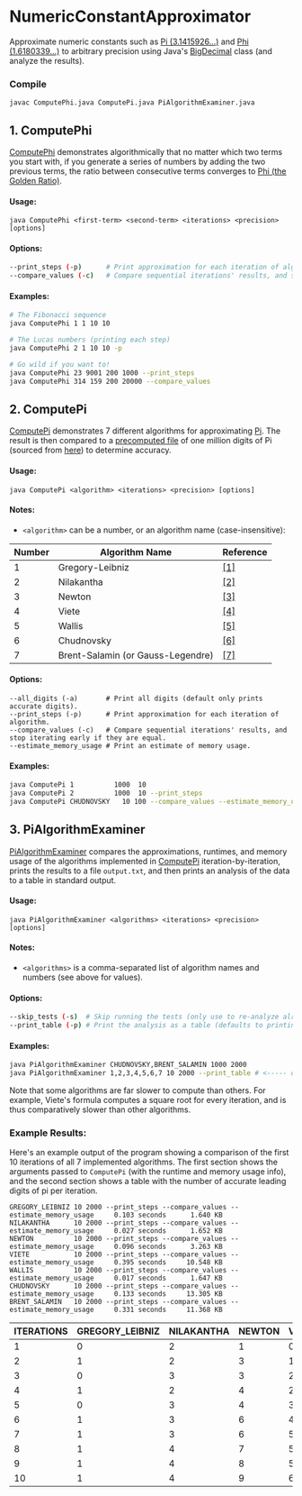 # NumericConstantApproximator
Approximate numeric constants such as [Pi (3.1415926...)][8] and [Phi (1.6180339...)][9] to
arbitrary precision using Java's [BigDecimal][11] class (and analyze the results).

### Compile
```
javac ComputePhi.java ComputePi.java PiAlgorithmExaminer.java
```

## 1. ComputePhi
[ComputePhi](ComputePhi.java) demonstrates algorithmically that no matter which two terms you start 
with, if you generate a series of numbers by adding the two previous terms, the ratio between
consecutive terms converges to [Phi (the Golden Ratio)][9].

#### Usage:
```
java ComputePhi <first-term> <second-term> <iterations> <precision> [options]
```

#### Options:
```bash
--print_steps (-p)      # Print approximation for each iteration of algorithm.
--compare_values (-c)   # Compare sequential iterations' results, and stop iterating early if they are equal.
```

#### Examples:
```bash
# The Fibonacci sequence
java ComputePhi 1 1 10 10

# The Lucas numbers (printing each step)
java ComputePhi 2 1 10 10 -p

# Go wild if you want to!
java ComputePhi 23 9001 200 1000 --print_steps
java ComputePhi 314 159 200 20000 --compare_values
```

## 2. ComputePi
[ComputePi](ComputePi.java) demonstrates 7 different algorithms for approximating [Pi][8].
The result is then compared to a [precomputed file](pi1000000.txt) of one million digits
of Pi (sourced from [here][10]) to determine accuracy.

#### Usage:
```
java ComputePi <algorithm> <iterations> <precision> [options]
```
#### Notes:
- `<algorithm>` can be a number, or an algorithm name (case-insensitive):

 | Number | Algorithm Name                    | Reference  |
 | ------ | --------------------------------- | ---------- |
 |      1 | Gregory-Leibniz                   | [\[1\]][1] |
 |      2 | Nilakantha                        | [\[2\]][2] |
 |      3 | Newton                            | [\[3\]][3] |
 |      4 | Viete                             | [\[4\]][4] |
 |      5 | Wallis                            | [\[5\]][5] |
 |      6 | Chudnovsky                        | [\[6\]][6] |
 |      7 | Brent-Salamin (or Gauss-Legendre) | [\[7\]][7] |

#### Options:
```
--all_digits (-a)       # Print all digits (default only prints accurate digits).
--print_steps (-p)      # Print approximation for each iteration of algorithm.
--compare_values (-c)   # Compare sequential iterations' results, and stop iterating early if they are equal.
--estimate_memory_usage # Print an estimate of memory usage.
```

#### Examples:
```bash
java ComputePi 1          1000  10
java ComputePi 2          1000  10 --print_steps
java ComputePi CHUDNOVSKY   10 100 --compare_values --estimate_memory_usage
```

## 3. PiAlgorithmExaminer
[PiAlgorithmExaminer](PiAlgorithmExaminer.java) compares the approximations, runtimes, and memory 
usage of the algorithms implemented in [ComputePi](ComputePi.java) iteration-by-iteration, prints 
the results to a file `output.txt`, and then prints an analysis of the data to a table in standard
output.

#### Usage:
```
java PiAlgorithmExaminer <algorithms> <iterations> <precision> [options]
```
#### Notes:
- `<algorithms>` is a comma-separated list of algorithm names and numbers (see above for values).

#### Options:
```bash
--skip_tests (-s)  # Skip running the tests (only use to re-analyze already generated output data).
--print_table (-p) # Print the analysis as a table (defaults to printing results in a "key: value" format, which is more useful for large datasets).
```

#### Examples:
```bash
java PiAlgorithmExaminer CHUDNOVSKY,BRENT_SALAMIN 1000 2000
java PiAlgorithmExaminer 1,2,3,4,5,6,7 10 2000 --print_table # <----- outputs results shown below
```
Note that some algorithms are far slower to compute than others.  For example, Viete's formula
computes a square root for every iteration, and is thus comparatively slower than other algorithms.

### Example Results:
Here's an example output of the program showing a comparison of the first 10 iterations of all 
7 implemented algorithms.  The first section shows the arguments passed to `ComputePi`
(with the runtime and memory usage info), and the second section shows a table with the number
of accurate leading digits of pi per iteration.

```
GREGORY_LEIBNIZ 10 2000 --print_steps --compare_values --estimate_memory_usage     0.103 seconds      1.640 KB
NILAKANTHA      10 2000 --print_steps --compare_values --estimate_memory_usage     0.027 seconds      1.652 KB
NEWTON          10 2000 --print_steps --compare_values --estimate_memory_usage     0.096 seconds      3.263 KB
VIETE           10 2000 --print_steps --compare_values --estimate_memory_usage     0.395 seconds     10.548 KB
WALLIS          10 2000 --print_steps --compare_values --estimate_memory_usage     0.017 seconds      1.647 KB
CHUDNOVSKY      10 2000 --print_steps --compare_values --estimate_memory_usage     0.133 seconds     13.305 KB
BRENT_SALAMIN   10 2000 --print_steps --compare_values --estimate_memory_usage     0.331 seconds     11.368 KB
```

| ITERATIONS | GREGORY_LEIBNIZ | NILAKANTHA | NEWTON | VIETE | WALLIS | CHUDNOVSKY | BRENT_SALAMIN |
| ---------- | --------------- | ---------- | ------ | ----- | ------ | ---------- | ------------- |
|          1 |               0 |          2 |      1 |     0 |      0 |         14 |             0 |
|          2 |               1 |          2 |      3 |     1 |      0 |         28 |             3 |
|          3 |               0 |          3 |      3 |     2 |      0 |         42 |             8 |
|          4 |               1 |          2 |      4 |     2 |      0 |         56 |            19 |
|          5 |               0 |          3 |      4 |     3 |      1 |         70 |            41 |
|          6 |               1 |          3 |      6 |     4 |      1 |         85 |            84 |
|          7 |               1 |          3 |      6 |     5 |      1 |         99 |           171 |
|          8 |               1 |          4 |      7 |     5 |      1 |        113 |           345 |
|          9 |               1 |          4 |      8 |     5 |      1 |        127 |           694 |
|         10 |               1 |          4 |      9 |     6 |      1 |        142 |          1392 |

[1]:https://en.wikipedia.org/wiki/Leibniz_formula_for_%CF%80
[2]:https://en.wikipedia.org/wiki/Pi#Infinite_series
[3]:https://www.dropbox.com/s/jndc4y12f2zhnt4/Derivation%20of%20Newton's%20Sum.pdf
[4]:https://en.wikipedia.org/wiki/Viète%27s_formula
[5]:https://en.wikipedia.org/wiki/Wallis_product
[6]:https://en.wikipedia.org/wiki/Chudnovsky_algorithm
[7]:https://en.wikipedia.org/wiki/Gauss–Legendre_algorithm
[8]:https://en.wikipedia.org/wiki/Pi
[9]:https://en.wikipedia.org/wiki/Phi
[10]:https://www.angio.net/pi/digits.html
[11]:https://docs.oracle.com/en/java/javase/15/docs/api/java.base/java/math/BigDecimal.html
